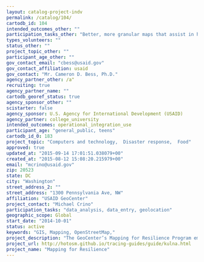```yaml
---
layout: catalog-project-indv
permalink: /catalog/104/
cartodb_id: 104
intended_outcomes_other: ""
participation_tasks_other: "Better, more granular maps that assist in humanitarian assistance"
types_volunteers: ""
status_other: ""
project_topic_other: ""
participant_age_other: ""
gov_contact_email: "cbess@usaid.gov"
gov_contact_affiliation: usaid
gov_contact: "Mr. Cameron D. Bess, Ph.D."
agency_partner_other: /a"
recruiting: true
agency_partner_name: ""
cartodb_georef_status: true
agency_sponsor_other: ""
scistarter: false
agency_sponsor: U.S. Agency for International Development (USAID)
agency_partner: college_university
intended_outcomes: operational_integration_use
participant_age: "general_public, teens"
cartodb_id_0: 183
project_topic: "Computers and technology,  Disaster response,  Food"
approved: true
updated_at: "2015-09-14 17:01:51.038079+00"
created_at: "2015-08-12 15:08:20.215979+00"
email: "mcrino@usaid.gov"
zip: 20523
state: DC
city: "Washington"
street_address_2: ""
street_address: "1300 Pennsylvania Ave, NW"
affiliation: "USAID GeoCenter"
project_contact: "Michael Crino"
participation_tasks: "data_analysis, data_entry, geolocation"
geographic_scope: Global
start_date: "2014-10-01"
status: active
keywords: "GIS, Mapping, OpenStreetMap,"
project_description: "The GeoCenter’s Mapping for Resilience Program empowers youth in developing countries to create foundational geospatial data and makes it available through the OpenStreetMap platform for everyone to access.  Our vision is a global network of university students that create geospatial data for USAID programs in an open environment so it is also available for the greater public good. GitHub url: http://hotosm.github.io/tracing-guides/guide/kulna.html"
project_url: http://hotosm.github.io/tracing-guides/guide/kulna.html
project_name: "Mapping for Resilience"
---
```

